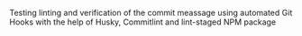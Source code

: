 Testing linting and verification of the commit meassage using automated Git Hooks with the help of Husky, Commitlint and lint-staged NPM package
